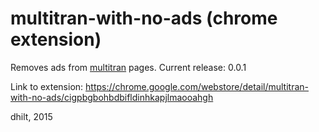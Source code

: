 multitran-with-no-ads (chrome extension)
================

Removes ads from [multitran](http://www.multitran.ru/) pages. Current release: 0.0.1

Link to extension: https://chrome.google.com/webstore/detail/multitran-with-no-ads/cigpbgbohbdbifldinhkapjlmaooahgh

dhilt, 2015
